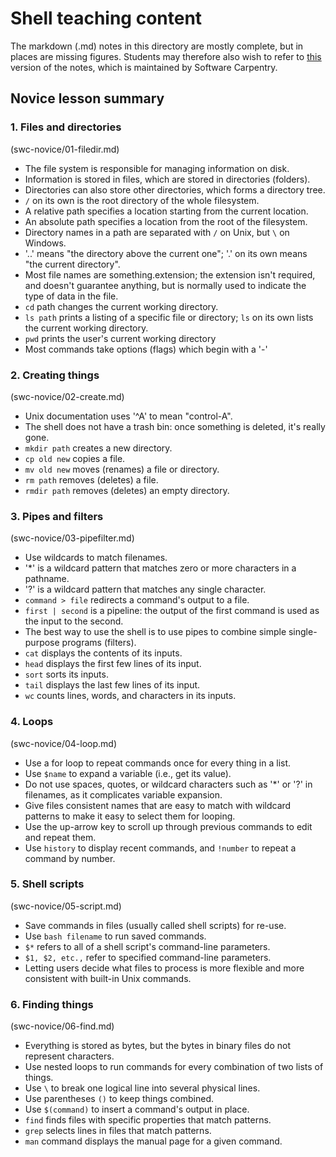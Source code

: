 Shell teaching content
=======================

The markdown (.md) notes in this directory are mostly complete, but in places are missing figures. Students may
therefore also wish to refer to [this](http://software-carpentry.org/v5/novice/shell/index.html) version of the notes, which is maintained by Software Carpentry. 

## Novice lesson summary

### 1. Files and directories 

(swc-novice/01-filedir.md)  

* The file system is responsible for managing information on disk.
* Information is stored in files, which are stored in directories (folders).
* Directories can also store other directories, which forms a directory tree.
* `/` on its own is the root directory of the whole filesystem.
* A relative path specifies a location starting from the current location.
* An absolute path specifies a location from the root of the filesystem.
* Directory names in a path are separated with `/` on Unix, but `\` on Windows.
* '..' means "the directory above the current one"; '.' on its own means "the current directory".
* Most file names are something.extension; the extension isn't required, and doesn't 
  guarantee anything, but is normally used to indicate the type of data in the file.
* `cd` path changes the current working directory.
* `ls path` prints a listing of a specific file or directory; `ls` on its own lists the 
  current working directory.
* `pwd` prints the user's current working directory
* Most commands take options (flags) which begin with a '-'


### 2. Creating things 

(swc-novice/02-create.md)  

* Unix documentation uses '^A' to mean "control-A".
* The shell does not have a trash bin: once something is deleted, it's really gone.
* `mkdir path` creates a new directory.
* `cp old new` copies a file.
* `mv old new` moves (renames) a file or directory.
* `rm path` removes (deletes) a file.
* `rmdir path` removes (deletes) an empty directory.


### 3. Pipes and filters 

(swc-novice/03-pipefilter.md)  

* Use wildcards to match filenames.
* '*' is a wildcard pattern that matches zero or more characters in a pathname.
* '?' is a wildcard pattern that matches any single character.
* `command > file` redirects a command's output to a file.
* `first | second` is a pipeline: the output of the first command is used as the input to
  the second.
* The best way to use the shell is to use pipes to combine simple single-purpose programs 
  (filters).
* `cat` displays the contents of its inputs.
* `head` displays the first few lines of its input.
* `sort` sorts its inputs.
* `tail` displays the last few lines of its input.
* `wc` counts lines, words, and characters in its inputs.


### 4. Loops 

(swc-novice/04-loop.md)  

* Use a for loop to repeat commands once for every thing in a list.
* Use `$name` to expand a variable (i.e., get its value).
* Do not use spaces, quotes, or wildcard characters such as '*' or '?' in filenames, as 
  it complicates variable expansion.
* Give files consistent names that are easy to match with wildcard patterns to make it 
  easy to select them for looping.
* Use the up-arrow key to scroll up through previous commands to edit and repeat them.
* Use `history` to display recent commands, and `!number` to repeat a command by number.


### 5. Shell scripts  

(swc-novice/05-script.md)

* Save commands in files (usually called shell scripts) for re-use.
* Use `bash filename` to run saved commands.
* `$*` refers to all of a shell script's command-line parameters.
* `$1, $2, etc.,` refer to specified command-line parameters.
* Letting users decide what files to process is more flexible and more consistent with 
  built-in Unix commands.


### 6. Finding things

(swc-novice/06-find.md)  

* Everything is stored as bytes, but the bytes in binary files do not represent characters.
* Use nested loops to run commands for every combination of two lists of things.
* Use `\` to break one logical line into several physical lines.
* Use parentheses `()` to keep things combined.
* Use `$(command)` to insert a command's output in place.
* `find` finds files with specific properties that match patterns.
* `grep` selects lines in files that match patterns.
* `man` command displays the manual page for a given command.
